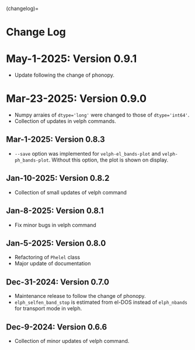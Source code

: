 (changelog)=

# Change Log

# May-1-2025: Version 0.9.1

- Update following the change of phonopy.

# Mar-23-2025: Version 0.9.0

- Numpy arraies of `dtype='long'` were changed to those of `dtype='int64'`.
- Collection of updates in velph commands.

## Mar-1-2025: Version 0.8.3

- `--save` option was implemented for `velph-el_bands-plot` and
  `velph-ph_bands-plot`. Without this option, the plot is shown on display.

## Jan-10-2025: Version 0.8.2

- Collection of small updates of velph command

## Jan-8-2025: Version 0.8.1

- Fix minor bugs in velph command

## Jan-5-2025: Version 0.8.0

- Refactoring of `Phelel` class
- Major update of documentation

## Dec-31-2024: Version 0.7.0

- Maintenance release to follow the change of phonopy.
- `elph_selfen_band_stop` is estimated from el-DOS instead of `elph_nbands` for
  transport mode in velph.

## Dec-9-2024: Version 0.6.6

- Collection of minor updates of velph command.
